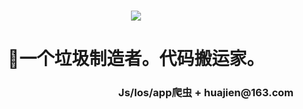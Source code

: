 <!-- 动态打字效果 -->
<h1 align="center">
  <a href="https://huajien.gitee.io/">
    <img src="https://readme-typing-svg.herokuapp.com/?lines=console.log(%22Hello%2C%20World!%22);HUAJI祝您今天愉快!&center=true&size=25">
  </a>
</h1>
<h1 align="center">🙋一个垃圾制造者。代码搬运家。</h1>
<h3 align="right">Js/Ios/app爬虫 + huajien@163.com</h3>

